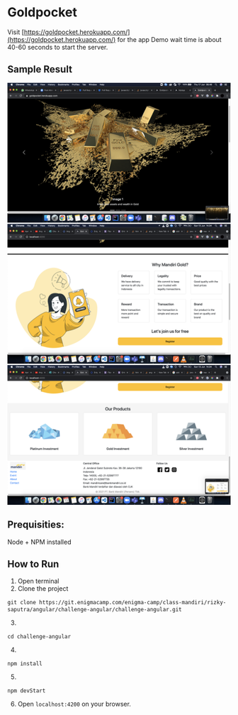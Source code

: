 # Goldpocket

Visit [https://goldpocket.herokuapp.com/](https://goldpocket.herokuapp.com/) for the app Demo
wait time is about 40-60 seconds to start the server.

## Sample Result

![screenshoot](./image/Carousel.png)
![screenshoot](./image/2.png)
![screenshoot](./image/3.png)

## Prequisities:

Node + NPM installed

## How to Run

1. Open terminal
2. Clone the project

```
git clone https://git.enigmacamp.com/enigma-camp/class-mandiri/rizky-saputra/angular/challenge-angular/challenge-angular.git
```

3.

```
cd challenge-angular
```

4.

```
npm install
```

5.

```
npm devStart
```

6. Open `localhost:4200` on your browser.
